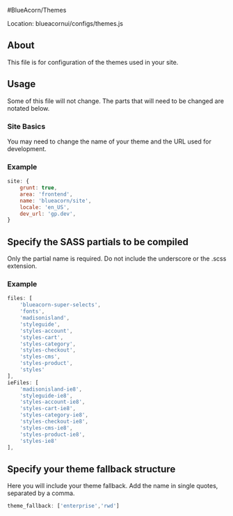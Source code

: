#BlueAcorn/Themes

Location: blueacornui/configs/themes.js

## About

This file is for configuration of the themes used in your site.

## Usage

Some of this file will not change. The parts that will need to be changed are notated below.

### Site Basics

You may need to change the name of your theme and the URL used for development.

### Example

```javascript
site: {
    grunt: true,
    area: 'frontend',
    name: 'blueacorn/site',
    locale: 'en_US',
    dev_url: 'gp.dev',
}
```

## Specify the SASS partials to be compiled

Only the partial name is required. Do not include the underscore or the .scss extension.

### Example

```javascript
files: [
    'blueacorn-super-selects',
    'fonts',
    'madisonisland',
    'styleguide',
    'styles-account',
    'styles-cart',
    'styles-category',
    'styles-checkout',
    'styles-cms',
    'styles-product',
    'styles'
],
ieFiles: [
    'madisonisland-ie8',
    'styleguide-ie8',
    'styles-account-ie8',
    'styles-cart-ie8',
    'styles-category-ie8',
    'styles-checkout-ie8',
    'styles-cms-ie8',
    'styles-product-ie8',
    'styles-ie8'
],
```

## Specify your theme fallback structure

Here you will include your theme fallback. Add the name in single quotes, separated by a comma.

```javascript
theme_fallback: ['enterprise','rwd']
```